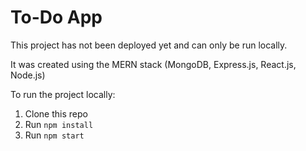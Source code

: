 # To-Do App
This project has not been deployed yet and can only be run locally.

It was created using the MERN stack (MongoDB, Express.js, React.js, Node.js)

To run the project locally:

1. Clone this repo
2. Run `npm install`
3. Run `npm start`